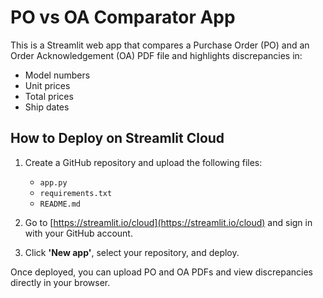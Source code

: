 # PO vs OA Comparator App

This is a Streamlit web app that compares a Purchase Order (PO) and an Order Acknowledgement (OA) PDF file and highlights discrepancies in:

- Model numbers
- Unit prices
- Total prices
- Ship dates

## How to Deploy on Streamlit Cloud

1. Create a GitHub repository and upload the following files:
   - `app.py`
   - `requirements.txt`
   - `README.md`

2. Go to [https://streamlit.io/cloud](https://streamlit.io/cloud) and sign in with your GitHub account.

3. Click **'New app'**, select your repository, and deploy.

Once deployed, you can upload PO and OA PDFs and view discrepancies directly in your browser.